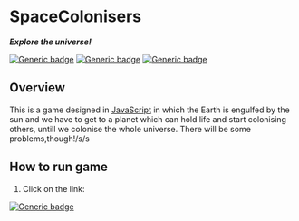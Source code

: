 # SpaceColonisers 

_**Explore the universe!**_

[![Generic badge](https://img.shields.io/badge/Programming_Language-JavaScript-brightgreen.svg)](https://www.oracle.com/java/technologies/)
[![Generic badge](https://img.shields.io/badge/Game_Website-click_here-brightgreen.svg)](https://somePythonProgrammer.github.io/SpaceColonisers)
[![Generic badge](https://img.shields.io/badge/Status-Work_in_progress-red.svg)](https://user-images.githubusercontent.com/74598401/115232433-51f03480-a134-11eb-8f58-f14b52d9e230.png)


## Overview
This is a game designed in [JavaScript](https://www.oracle.com/java/technologies/) in which the Earth is engulfed by the sun and we have to get to a planet which can hold life and start colonising others, untill we colonise the whole universe. There will be some problems,though!/s/s 

## How to run game

1. Click on the link:

[![Generic badge](https://img.shields.io/badge/To_play-Click_me-brightgreen.svg)](https://somePythonProgrammer.github.io/SpaceColonisers)